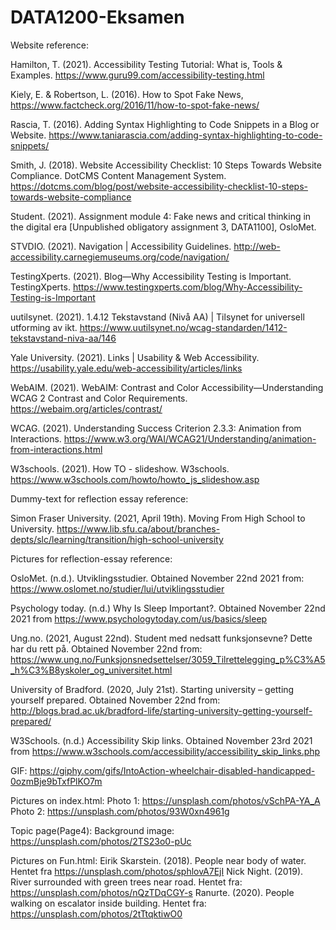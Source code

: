 # DATA1200-Eksamen

Website reference:

Hamilton, T. (2021). Accessibility Testing Tutorial: What is, Tools & Examples. https://www.guru99.com/accessibility-testing.html

Kiely, E. & Robertson, L. (2016). How to Spot Fake News,
https://www.factcheck.org/2016/11/how-to-spot-fake-news/

Rascia, T. (2016). Adding Syntax Highlighting to Code Snippets in a Blog or Website. https://www.taniarascia.com/adding-syntax-highlighting-to-code-snippets/



Smith, J. (2018). Website Accessibility Checklist: 10 Steps Towards Website Compliance. DotCMS Content Management System. https://dotcms.com/blog/post/website-accessibility-checklist-10-steps-towards-website-compliance

Student. (2021). Assignment module 4: Fake news and critical thinking in the digital era [Unpublished obligatory assignment 3, DATA1100], OsloMet.

STVDIO. (2021). Navigation | Accessibility Guidelines. http://web-accessibility.carnegiemuseums.org/code/navigation/




TestingXperts. (2021). Blog—Why Accessibility Testing is Important. TestingXperts. https://www.testingxperts.com/blog/Why-Accessibility-Testing-is-Important

uutilsynet. (2021). 1.4.12 Tekstavstand (Nivå AA) | Tilsynet for universell utforming av ikt. https://www.uutilsynet.no/wcag-standarden/1412-tekstavstand-niva-aa/146

Yale University. (2021). Links | Usability & Web Accessibility. https://usability.yale.edu/web-accessibility/articles/links

WebAIM. (2021). WebAIM: Contrast and Color Accessibility—Understanding WCAG 2 Contrast and Color Requirements. https://webaim.org/articles/contrast/



WCAG. (2021). Understanding Success Criterion 2.3.3: Animation from Interactions. https://www.w3.org/WAI/WCAG21/Understanding/animation-from-interactions.html

W3schools. (2021). How TO - slideshow. W3schools. https://www.w3schools.com/howto/howto_js_slideshow.asp



Dummy-text for reflection essay reference:

Simon Fraser University. (2021, April 19th). Moving From High School to University. 
https://www.lib.sfu.ca/about/branches-depts/slc/learning/transition/high-school-university


Pictures for reflection-essay reference:

OsloMet. (n.d.). Utviklingsstudier. Obtained November 22nd 2021 from: 
https://www.oslomet.no/studier/lui/utviklingsstudier

Psychology today. (n.d.) Why Is Sleep Important?. Obtained November 22nd 2021 from https://www.psychologytoday.com/us/basics/sleep

Ung.no. (2021, August 22nd). Student med nedsatt funksjonsevne? Dette har du rett på. Obtained November 22nd from: 
https://www.ung.no/Funksjonsnedsettelser/3059_Tilrettelegging_p%C3%A5_h%C3%B8yskoler_og_universitet.html

University of Bradford. (2020, July 21st). Starting university – getting yourself prepared. Obtained November 22nd from:
http://blogs.brad.ac.uk/bradford-life/starting-university-getting-yourself-prepared/ 

W3Schools. (n.d.) Accessibility Skip links. Obtained November 23rd 2021 from https://www.w3schools.com/accessibility/accessibility_skip_links.php 

GIF:
https://giphy.com/gifs/IntoAction-wheelchair-disabled-handicapped-0ozmBje9bTxfPlKO7m 


Pictures on index.html:
Photo 1: https://unsplash.com/photos/vSchPA-YA_A
Photo 2: https://unsplash.com/photos/93W0xn4961g


Topic page(Page4):
Background image: https://unsplash.com/photos/2TS23o0-pUc

Pictures on Fun.html: 
Eirik Skarstein. (2018). People near body of water. Hentet fra https://unsplash.com/photos/sphlovA7EjI
Nick Night. (2019). River surrounded with green trees near road. Hentet fra: https://unsplash.com/photos/nQzTDqCGY-s
Ranurte. (2020). People walking on escalator inside building. Hentet fra: https://unsplash.com/photos/2tTtqktiwO0

